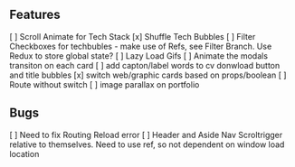 ## Features 
[ ] Scroll Animate for Tech Stack 
[x] Shuffle Tech Bubbles 
[ ] Filter Checkboxes for techbubles - make use of Refs, see Filter Branch. Use Redux to store global state? 
[ ] Lazy Load Gifs 
[ ] Animate the modals transiton on each card
[ ] add capton/label words to cv donwload button and title bubbles 
[x] switch web/graphic cards based on props/boolean 
[ ] Route without switch 
[ ] image parallax on portfolio

## Bugs 
[ ] Need to fix Routing Reload error
[ ] Header and Aside Nav Scroltrigger relative to themselves. Need to use ref, so not dependent on window load location 
